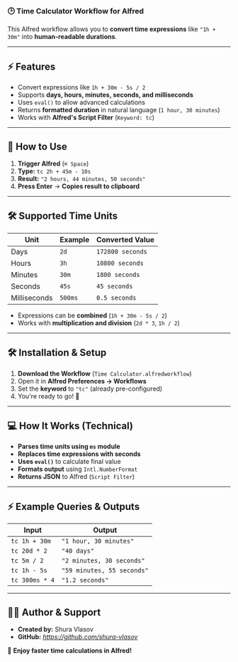 ### 🕒 **Time Calculator Workflow for Alfred**

This Alfred workflow allows you to **convert time expressions** like `"1h + 30m"` into **human-readable durations**.

---

## **⚡ Features**
- Convert expressions like `1h + 30m - 5s / 2`
- Supports **days, hours, minutes, seconds, and milliseconds**
- Uses `eval()` to allow advanced calculations
- Returns **formatted duration** in natural language (`1 hour, 30 minutes`)
- Works with **Alfred's Script Filter** (`Keyword: tc`)

---

## **🚀 How to Use**
1. **Trigger Alfred** (`⌘ Space`)
2. **Type:** `tc 2h + 45m - 10s`
3. **Result:** `"2 hours, 44 minutes, 50 seconds"`
4. **Press Enter** → **Copies result to clipboard**

---

## **🛠 Supported Time Units**
| Unit | Example | Converted Value |
|------|--------|----------------|
| Days | `2d` | `172800 seconds` |
| Hours | `3h` | `10800 seconds` |
| Minutes | `30m` | `1800 seconds` |
| Seconds | `45s` | `45 seconds` |
| Milliseconds | `500ms` | `0.5 seconds` |

- Expressions can be **combined** (`1h + 30m - 5s / 2`)
- Works with **multiplication and division** (`2d * 3`, `1h / 2`)

---

## **🛠 Installation & Setup**
1. **Download the Workflow** (`Time Calculator.alfredworkflow`)
2. Open it in **Alfred Preferences → Workflows**
3. Set the **keyword** to `"tc"` (already pre-configured)
4. You're ready to go! 🚀

---

## **💻 How It Works (Technical)**
- **Parses time units using `ms` module**
- **Replaces time expressions with seconds**
- **Uses `eval()`** to calculate final value
- **Formats output** using `Intl.NumberFormat`
- **Returns JSON** to Alfred (`Script Filter`)

---

## **⚡ Example Queries & Outputs**
| Input | Output                     |
|-------|----------------------------|
| `tc 1h + 30m` | `"1 hour, 30 minutes"`     |
| `tc 20d * 2` | `"40 days"`                |
| `tc 5m / 2` | `"2 minutes, 30 seconds"`  |
| `tc 1h - 5s` | `"59 minutes, 55 seconds"` |
| `tc 300ms * 4` | `"1.2 seconds"`            |

---

## **👨‍💻 Author & Support**
- **Created by:** Shura Vlasov
- **GitHub:** *https://github.com/shura-vlasov*

🚀 **Enjoy faster time calculations in Alfred!**
